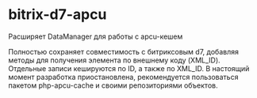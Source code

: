 # bitrix-d7-apcu
Расширяет DataManager для работы с apcu-кешем

Полностью сохраняет совместимость с битриксовым d7, добавляя методы для получения элемента по внешнему коду (XML_ID). 
Отдельные записи кешируются по ID, а также по XML_ID. В настоящий момент разработка приостановлена, рекомендуется пользоваться пакетом
php-apcu-cache и своими репозиториями объектов.
